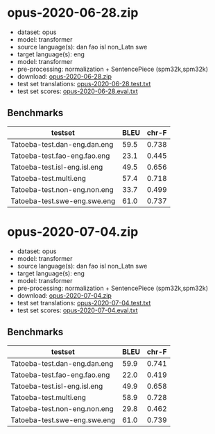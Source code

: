 # opus-2020-06-28.zip

* dataset: opus
* model: transformer
* source language(s): dan fao isl non_Latn swe
* target language(s): eng
* model: transformer
* pre-processing: normalization + SentencePiece (spm32k,spm32k)
* download: [opus-2020-06-28.zip](https://object.pouta.csc.fi/Tatoeba-MT-models/gmq-eng/opus-2020-06-28.zip)
* test set translations: [opus-2020-06-28.test.txt](https://object.pouta.csc.fi/Tatoeba-MT-models/gmq-eng/opus-2020-06-28.test.txt)
* test set scores: [opus-2020-06-28.eval.txt](https://object.pouta.csc.fi/Tatoeba-MT-models/gmq-eng/opus-2020-06-28.eval.txt)

## Benchmarks

| testset               | BLEU  | chr-F |
|-----------------------|-------|-------|
| Tatoeba-test.dan-eng.dan.eng 	| 59.5 	| 0.738 |
| Tatoeba-test.fao-eng.fao.eng 	| 23.1 	| 0.445 |
| Tatoeba-test.isl-eng.isl.eng 	| 49.5 	| 0.656 |
| Tatoeba-test.multi.eng 	| 57.4 	| 0.718 |
| Tatoeba-test.non-eng.non.eng 	| 33.7 	| 0.499 |
| Tatoeba-test.swe-eng.swe.eng 	| 61.0 	| 0.737 |

# opus-2020-07-04.zip

* dataset: opus
* model: transformer
* source language(s): dan fao isl non_Latn swe
* target language(s): eng
* model: transformer
* pre-processing: normalization + SentencePiece (spm32k,spm32k)
* download: [opus-2020-07-04.zip](https://object.pouta.csc.fi/Tatoeba-MT-models/gmq-eng/opus-2020-07-04.zip)
* test set translations: [opus-2020-07-04.test.txt](https://object.pouta.csc.fi/Tatoeba-MT-models/gmq-eng/opus-2020-07-04.test.txt)
* test set scores: [opus-2020-07-04.eval.txt](https://object.pouta.csc.fi/Tatoeba-MT-models/gmq-eng/opus-2020-07-04.eval.txt)

## Benchmarks

| testset               | BLEU  | chr-F |
|-----------------------|-------|-------|
| Tatoeba-test.dan-eng.dan.eng 	| 59.9 	| 0.741 |
| Tatoeba-test.fao-eng.fao.eng 	| 22.0 	| 0.419 |
| Tatoeba-test.isl-eng.isl.eng 	| 49.9 	| 0.658 |
| Tatoeba-test.multi.eng 	| 58.9 	| 0.728 |
| Tatoeba-test.non-eng.non.eng 	| 29.8 	| 0.462 |
| Tatoeba-test.swe-eng.swe.eng 	| 61.0 	| 0.739 |

